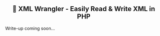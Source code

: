 <div align="center">

## 🌵 XML Wrangler - Easily Read & Write XML in PHP

</div>

Write-up coming soon... 
